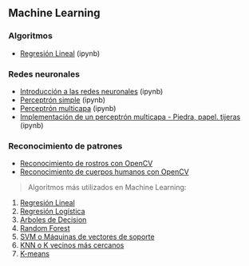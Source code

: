 ## Machine Learning

### Algoritmos
- [Regresión Lineal](https://github.com/mondeja/fullstack/tree/master/backend/src/analisis_de_datos/machine_learning/regresion_lineal.ipynb) (ipynb)

### Redes neuronales
- [Introducción a las redes neuronales](http://nbviewer.jupyter.org/github/mondeja/fullstack/blob/master/backend/src/analisis_de_datos/machine_learning/redes_neuronales/001-intro.ipynb) (ipynb)
- [Perceptrón simple](http://nbviewer.jupyter.org/github/mondeja/fullstack/blob/master/backend/src/analisis_de_datos/machine_learning/redes_neuronales/002-perceptron.ipynb) (ipynb)
- [Perceptrón multicapa](http://nbviewer.jupyter.org/github/mondeja/fullstack/blob/master/backend/src/analisis_de_datos/machine_learning/redes_neuronales/003-multilayer_perceptron.ipynb) (ipynb)
- [Implementación de un perceptrón multicapa - Piedra, papel. tijeras](http://nbviewer.jupyter.org/github/mondeja/fullstack/blob/master/backend/src/analisis_de_datos/machine_learning/redes_neuronales/004-mp_rps.ipynb) (ipynb)

### Reconocimiento de patrones
- [Reconocimiento de rostros con OpenCV](http://nbviewer.jupyter.org/github/mondeja/fullstack/blob/master/backend/src/analisis_de_datos/machine_learning/reconocimiento/faces.ipynb)
- [Reconocimiento de cuerpos humanos con OpenCV](http://nbviewer.jupyter.org/github/mondeja/fullstack/blob/master/backend/src/analisis_de_datos/machine_learning/reconocimiento/bodies.ipynb)

>Algoritmos más utilizados en Machine Learning:
1. [Regresión Lineal](https://es.wikipedia.org/wiki/Regresi%C3%B3n_lineal)
2. [Regresión Logística](https://es.wikipedia.org/wiki/Regresi%C3%B3n_log%C3%ADstica)
3. [Arboles de Decision](https://es.wikipedia.org/wiki/%C3%81rbol_de_decisi%C3%B3n)
4. [Random Forest](https://es.wikipedia.org/wiki/Random_forest)
5. [SVM o Máquinas de vectores de soporte](https://es.wikipedia.org/wiki/M%C3%A1quinas_de_vectores_de_soporte)
6. [KNN o K vecinos más cercanos](https://es.wikipedia.org/wiki/K-vecinos_m%C3%A1s_cercanos)
7. [K-means](https://es.wikipedia.org/wiki/K-means)
